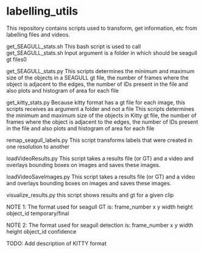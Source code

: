 # labelling_utils
This repository contains scripts used to transform, get information, etc from labelling files and videos.

get_SEAGULL_stats.sh
This bash script is used to call get_SEAGULL_stats.sh
Input argument is a folder in which should be seagull gt files0

get_SEAGULL_stats.py
This scripts determines the minimum and maximum size of the objects in a SEAGULL gt file,
the number of frames where the object is adjacent to the edges,
the number of IDs present in the file and also
plots and histogram of area for each file

get_kitty_stats.py
Because kitty format has a gt file for each image, this scripts receives as argument a folder and not a file
This scripts determines the minimum and maximum size of the objects in Kitty gt file,
the number of frames where the object is adjacent to the edges,
the number of IDs present in the file and also
plots and histogram of area for each file

remap_seagull_labels.py
This script transforms labels that were created in one resolution to another

loadVideoResults.py 
This script takes a results file (or GT) and a video and overlays bounding boxes on images and saves these images.

loadVideoSaveImages.py
This script takes a results file (or GT) and a video and overlays bounding boxes on images and saves these images.

visualize_results.py
this script shows results and gt for a given clip
 
 NOTE 1: The format used for seagull GT is:
 frame_number x y width height object_id temporary/final

 NOTE 2: The format used for seagull detection is:
 frame_number x y width height object_id confidence

 TODO: Add description of KITTY format